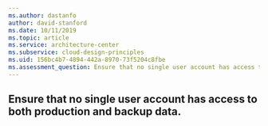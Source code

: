 ```yaml
---
ms.author: dastanfo
author: david-stanford
ms.date: 10/11/2019
ms.topic: article
ms.service: architecture-center
ms.subservice: cloud-design-principles
ms.uid: 156bc4b7-4894-442a-8970-73f5204c8fbe
ms.assessment_question: Ensure that no single user account has access to both production and backup data.
---
```

## Ensure that no single user account has access to both production and backup data.


